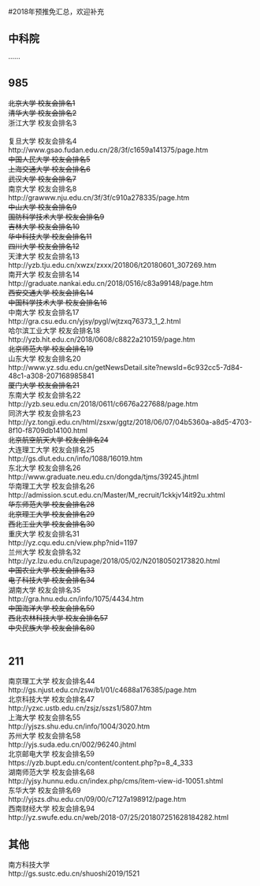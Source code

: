#2018年预推免汇总，欢迎补充<br/>
<h2>中科院</h2>
······
<h2>985</h2>
<s>北京大学 校友会排名1</s><br/>
<s>清华大学 校友会排名2</s><br/>
浙江大学 校友会排名3<br/>
<a href="http://grs.zju.edu.cn/redir.php?catalog_id=17233&object_id=130413" target="_blank"></a><br/>
复旦大学 校友会排名4<br/>
http://www.gsao.fudan.edu.cn/28/3f/c1659a141375/page.htm<br/>
<s>中国人民大学 校友会排名5</s><br/>
<s>上海交通大学 校友会排名6</s><br/>
<s>武汉大学 校友会排名7</s><br/>
南京大学 校友会排名8<br/>
http://grawww.nju.edu.cn/3f/3f/c910a278335/page.htm<br/>
<s>中山大学 校友会排名9</s><br/>
<s>国防科学技术大学 校友会排名9</s><br/>
<s>吉林大学 校友会排名10</s><br/>
<s>华中科技大学 校友会排名11</s><br/>
<s>四川大学 校友会排名12</s><br/>
天津大学 校友会排名13<br/>
http://yzb.tju.edu.cn/xwzx/zxxx/201806/t20180601_307269.htm<br/>
南开大学 校友会排名14<br/>
http://graduate.nankai.edu.cn/2018/0516/c83a99148/page.htm<br/>
<s>西安交通大学 校友会排名14</s><br/>
<s>中国科学技术大学 校友会排名16</s><br/>
中南大学 校友会排名17<br/>
http://gra.csu.edu.cn/yjsy/pygl/wjtzxq76373_1_2.html<br/>
哈尔滨工业大学 校友会排名18<br/>
http://yzb.hit.edu.cn/2018/0608/c8822a210159/page.htm<br/>
<s>北京师范大学 校友会排名19</s><br/>
山东大学 校友会排名20<br/>
http://www.yz.sdu.edu.cn/getNewsDetail.site?newsId=6c932cc5-7d84-48c1-a308-207168985841<br/>
<s>厦门大学 校友会排名21</s><br/>
东南大学 校友会排名22<br/>
http://yzb.seu.edu.cn/2018/0611/c6676a227688/page.htm<br/>
同济大学 校友会排名23<br/>
http://yz.tongji.edu.cn/html/zsxw/ggtz/2018/06/07/04b5360a-a8d5-4703-8f10-f8709db14100.html<br/>
<s>北京航空航天大学 校友会排名24</s><br/>
大连理工大学 校友会排名25<br/>
http://gs.dlut.edu.cn/info/1088/16019.htm<br/>
东北大学 校友会排名26<br/>
http://www.graduate.neu.edu.cn/dongda/tjms/39245.jhtml<br/>
华南理工大学 校友会排名26<br/>
http://admission.scut.edu.cn/Master/M_recruit/1ckkjv14it92u.xhtml<br/>
<s>华东师范大学 校友会排名28</s><br/>
<s>北京理工大学 校友会排名29</s><br/>
<s>西北工业大学 校友会排名30</s><br/>
重庆大学 校友会排名31<br/>
http://yz.cqu.edu.cn/view.php?nid=1197<br/>
兰州大学 校友会排名32<br/>
http://yz.lzu.edu.cn/lzupage/2018/05/02/N20180502173820.html<br/>
<s>中国农业大学 校友会排名33</s><br/>
<s>电子科技大学 校友会排名34</s><br/>
湖南大学 校友会排名35<br/>
http://gra.hnu.edu.cn/info/1075/4434.htm <br/>
<s>中国海洋大学 校友会排名50</s><br/>
<s>西北农林科技大学 校友会排名57</s><br/>
<s>中央民族大学 校友会排名80</s><br/><br/>
<h2>211</h2>
南京理工大学 校友会排名44<br/>
http://gs.njust.edu.cn/zsw/b1/01/c4688a176385/page.htm<br/>
北京科技大学 校友会排名47<br/>
http://yzxc.ustb.edu.cn/zsjz/sszs1/5807.htm<br/>
上海大学 校友会排名55<br/>
http://yjszs.shu.edu.cn/info/1004/3020.htm<br/>
苏州大学 校友会排名58<br/>
http://yjs.suda.edu.cn/002/96240.jhtml<br/>
北京邮电大学 校友会排名59<br/>
https://yzb.bupt.edu.cn/content/content.php?p=8_4_333<br/>
湖南师范大学 校友会排名68<br/>
http://yjsy.hunnu.edu.cn/index.php/cms/item-view-id-10051.shtml<br/>
东华大学 校友会排名69<br/>
http://yjszs.dhu.edu.cn/09/00/c7127a198912/page.htm<br/>
西南财经大学 校友会排名94<br/>
http://yz.swufe.edu.cn/web/2018-07/25/201807251628184282.html<br/>
<h2>其他</h2>
南方科技大学<br/>
http://gs.sustc.edu.cn/shuoshi2019/1521<br/>

